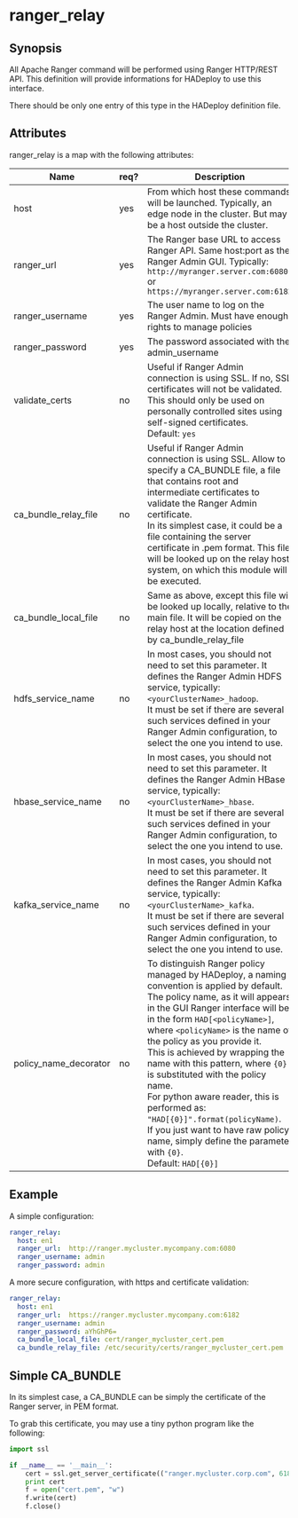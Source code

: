 # ranger_relay

## Synopsis
All Apache Ranger command will be performed using Ranger HTTP/REST API. This definition will provide informations for HADeploy to use this interface.

There should be only one entry of this type in the HADeploy definition file.

## Attributes

ranger_relay is a map with the following attributes:

Name | req? |	Description
--- | ---  | ---
host|yes|From which host these commands will be launched. Typically, an edge node in the cluster. But may be a host outside the cluster.
ranger_url|yes|The Ranger base URL to access Ranger API. Same host:port as the Ranger Admin GUI. Typically: <br>`http://myranger.server.com:6080`<br>or<br>`https://myranger.server.com:6182`
ranger_username|yes|The user name to log on the Ranger Admin. Must have enough rights to manage policies
ranger_password|yes|The password associated with the admin_username
validate_certs|no|Useful if Ranger Admin connection is using SSL. If no, SSL certificates will not be validated. This should only be used on personally controlled sites using self-signed certificates.<br>Default: `yes`
ca_bundle_relay_file|no|Useful if Ranger Admin connection is using SSL. Allow to specify a CA_BUNDLE file, a file that contains root and intermediate certificates to validate the Ranger Admin certificate.<br>In its simplest case, it could be a file containing the server certificate in .pem format. This file will be looked up on the relay host system, on which this module will be executed.
ca_bundle_local_file|no|Same as above, except this file will be looked up locally, relative to the main file. It will be copied on the relay host at the location defined by ca_bundle_relay_file
hdfs_service_name|no|In most cases, you should not need to set this parameter. It defines the Ranger Admin HDFS service, typically: `<yourClusterName>_hadoop`.<br>It must be set if there are several such services defined in your Ranger Admin configuration, to select the one you intend to use.
hbase_service_name|no|In most cases, you should not need to set this parameter. It defines the Ranger Admin HBase service, typically: `<yourClusterName>_hbase`.<br>It must be set if there are several such services defined in your Ranger Admin configuration, to select the one you intend to use.
kafka_service_name|no|In most cases, you should not need to set this parameter. It defines the Ranger Admin Kafka service, typically: `<yourClusterName>_kafka`.<br>It must be set if there are several such services defined in your Ranger Admin configuration, to select the one you intend to use.
policy_name_decorator|no|To distinguish Ranger policy managed by HADeploy, a naming convention is applied by default. The policy name, as it will appears in the GUI Ranger interface will be in the form `HAD[<policyName>]`, where `<policyName>` is the name of the policy as you provide it.<br>This is achieved by wrapping the name with this pattern, where `{0}` is substituted with the policy name. <br>For python aware reader, this is performed as:<br>`"HAD[{0}]".format(policyName)`.<br>If you just want to have raw policy name, simply define the parameter with `{0}`.<br>Default: `HAD[{0}]`

## Example

A simple configuration:
```yaml
ranger_relay:
  host: en1
  ranger_url:  http://ranger.mycluster.mycompany.com:6080
  ranger_username: admin
  ranger_password: admin
```
A more secure configuration, with https and certificate validation:
```yaml
ranger_relay:
  host: en1
  ranger_url:  https://ranger.mycluster.mycompany.com:6182
  ranger_username: admin
  ranger_password: aYhGhP6=
  ca_bundle_local_file: cert/ranger_mycluster_cert.pem
  ca_bundle_relay_file: /etc/security/certs/ranger_mycluster_cert.pem
```
## Simple CA_BUNDLE
 
In its simplest case, a CA_BUNDLE can be simply the certificate of the Ranger server, in PEM format.

To grab this certificate, you may use a tiny python program like the following:
```python
import ssl

if __name__ == '__main__':
    cert = ssl.get_server_certificate(("ranger.mycluster.corp.com", 6182), ssl_version=ssl.PROTOCOL_SSLv23)
    print cert
    f = open("cert.pem", "w")
    f.write(cert)
    f.close()
```    


